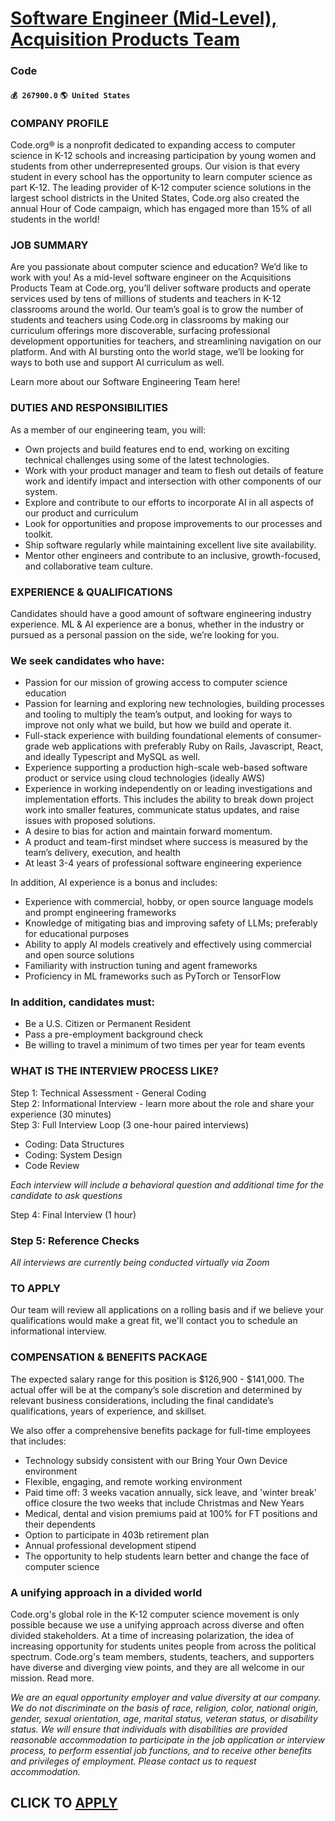 # [Software Engineer (Mid-Level), Acquisition Products Team](https://www.remotewlb.com/apply/software-engineer-mid-level-acquisition-products-team)  
### Code  
#### `💰 267900.0` `🌎 United States`  

### **COMPANY PROFILE**

Code.org® is a nonprofit dedicated to expanding access to computer science in K-12 schools and increasing participation by young women and students from other underrepresented groups. Our vision is that every student in every school has the opportunity to learn computer science as part K-12. The leading provider of K-12 computer science solutions in the largest school districts in the United States, Code.org also created the annual Hour of Code campaign, which has engaged more than 15% of all students in the world!

###  **JOB SUMMARY**

Are you passionate about computer science and education? We’d like to work with you! As a mid-level software engineer on the Acquisitions Products Team at Code.org, you’ll deliver software products and operate services used by tens of millions of students and teachers in K-12 classrooms around the world. Our team’s goal is to grow the number of students and teachers using Code.org in classrooms by making our curriculum offerings more discoverable, surfacing professional development opportunities for teachers, and streamlining navigation on our platform. And with AI bursting onto the world stage, we’ll be looking for ways to both use and support AI curriculum as well.

Learn more about our Software Engineering Team here!

### **DUTIES AND RESPONSIBILITIES**

As a member of our engineering team, you will:

  * Own projects and build features end to end, working on exciting technical challenges using some of the latest technologies.
  * Work with your product manager and team to flesh out details of feature work and identify impact and intersection with other components of our system.
  * Explore and contribute to our efforts to incorporate AI in all aspects of our product and curriculum
  * Look for opportunities and propose improvements to our processes and toolkit.
  * Ship software regularly while maintaining excellent live site availability. 
  * Mentor other engineers and contribute to an inclusive, growth-focused, and collaborative team culture.

###  **EXPERIENCE & QUALIFICATIONS**

Candidates should have a good amount of software engineering industry experience. ML & AI experience are a bonus, whether in the industry or pursued as a personal passion on the side, we’re looking for you.

### We seek candidates who have:

  * Passion for our mission of growing access to computer science education
  * Passion for learning and exploring new technologies, building processes and tooling to multiply the team’s output, and looking for ways to improve not only what we build, but how we build and operate it. 
  * Full-stack experience with building foundational elements of consumer-grade web applications with preferably Ruby on Rails, Javascript, React, and ideally Typescript and MySQL as well.
  * Experience supporting a production high-scale web-based software product or service using cloud technologies (ideally AWS)
  * Experience in working independently on or leading investigations and implementation efforts. This includes the ability to break down project work into smaller features, communicate status updates, and raise issues with proposed solutions.
  * A desire to bias for action and maintain forward momentum.
  * A product and team-first mindset where success is measured by the team’s delivery, execution, and health 
  * At least 3-4 years of professional software engineering experience

In addition, AI experience is a bonus and includes:

  * Experience with commercial, hobby, or open source language models and prompt engineering frameworks
  * Knowledge of mitigating bias and improving safety of LLMs; preferably for educational purposes
  * Ability to apply AI models creatively and effectively using commercial and open source solutions 
  * Familiarity with instruction tuning and agent frameworks 
  * Proficiency in ML frameworks such as PyTorch or TensorFlow

### In addition, candidates must:

  * Be a U.S. Citizen or Permanent Resident
  * Pass a pre-employment background check
  * Be willing to travel a minimum of two times per year for team events   

### **WHAT IS THE INTERVIEW PROCESS LIKE?**

Step 1: Technical Assessment - General Coding  
Step 2: Informational Interview - learn more about the role and share your experience (30 minutes)  
Step 3: Full Interview Loop (3 one-hour paired interviews)

  * Coding: Data Structures
  * Coding: System Design
  * Code Review

 _Each interview will include a behavioral question and additional time for the candidate to ask questions_

Step 4: Final Interview (1 hour)

### Step 5: Reference Checks

_All interviews are currently being conducted virtually via Zoom_

###  **TO APPLY**

Our team will review all applications on a rolling basis and if we believe your qualifications would make a great fit, we'll contact you to schedule an informational interview.

###  **COMPENSATION & BENEFITS PACKAGE**

The expected salary range for this position is $126,900 - $141,000. The actual offer will be at the company’s sole discretion and determined by relevant business considerations, including the final candidate’s qualifications, years of experience, and skillset.

We also offer a comprehensive benefits package for full-time employees that includes:

  * Technology subsidy consistent with our Bring Your Own Device environment 
  * Flexible, engaging, and remote working environment
  * Paid time off: 3 weeks vacation annually, sick leave, and 'winter break' office closure the two weeks that include Christmas and New Years
  * Medical, dental and vision premiums paid at 100% for FT positions and their dependents
  * Option to participate in 403b retirement plan
  * Annual professional development stipend 
  * The opportunity to help students learn better and change the face of computer science

###  **A unifying approach in a divided world**

Code.org's global role in the K-12 computer science movement is only possible because we use a unifying approach across diverse and often divided stakeholders. At a time of increasing polarization, the idea of increasing opportunity for students unites people from across the political spectrum. Code.org's team members, students, teachers, and supporters have diverse and diverging view points, and they are all welcome in our mission. Read more.

_We are an equal opportunity employer and value diversity at our company. We do not discriminate on the basis of race, religion, color, national origin, gender, sexual orientation, age, marital status, veteran status, or disability status. We will ensure that individuals with disabilities are provided reasonable accommodation to participate in the job application or interview process, to perform essential job functions, and to receive other benefits and privileges of employment. Please contact us to request accommodation._

  
## CLICK TO [APPLY](https://www.remotewlb.com/apply/software-engineer-mid-level-acquisition-products-team)


